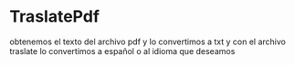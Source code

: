 # TraslatePdf
obtenemos el texto del archivo pdf y lo convertimos a txt y con el archivo traslate lo convertimos a español o al idioma que deseamos
